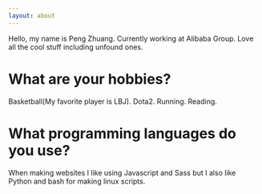 ```yaml
---
layout: about
---
```


Hello, my name is Peng Zhuang. Currently working at Alibaba Group. Love all the cool stuff including unfound ones. 

# What are your hobbies?
Basketball(My favorite player is LBJ). Dota2. Running. Reading.


# What programming languages do you use?
When making websites I like using Javascript and Sass but I also like Python and bash for making linux scripts.
